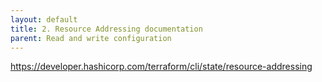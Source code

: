```yaml
---
layout: default
title: 2. Resource Addressing documentation
parent: Read and write configuration
---
```


https://developer.hashicorp.com/terraform/cli/state/resource-addressing
